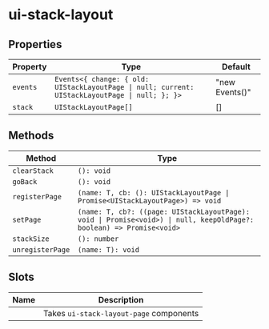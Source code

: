 # ui-stack-layout

## Properties

| Property | Type                                             | Default        |
|----------|--------------------------------------------------|----------------|
| `events` | `Events<{ change: { old: UIStackLayoutPage \| null; current: UIStackLayoutPage \| null; }; }>` | "new Events()" |
| `stack`  | `UIStackLayoutPage[]`                            | []             |

## Methods

| Method           | Type                                             |
|------------------|--------------------------------------------------|
| `clearStack`     | `(): void`                                       |
| `goBack`         | `(): void`                                       |
| `registerPage`   | `(name: T, cb: (): UIStackLayoutPage \| Promise<UIStackLayoutPage>) => void` |
| `setPage`        | `(name: T, cb?: ((page: UIStackLayoutPage): void \| Promise<void>) \| null, keepOldPage?: boolean) => Promise<void>` |
| `stackSize`      | `(): number`                                     |
| `unregisterPage` | `(name: T): void`                                |

## Slots

| Name | Description                             |
|------|-----------------------------------------|
|      | Takes `ui-stack-layout-page` components |
